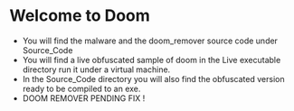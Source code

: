 # Welcome to Doom
- You will find the malware and the doom_remover source code under Source_Code
- You will find a live obfuscated sample of doom in the Live executable directory run it under a virtual machine.
- In the Source_Code directory you will also find the obfuscated version ready to be compiled to an exe. 
- DOOM REMOVER PENDING FIX !
